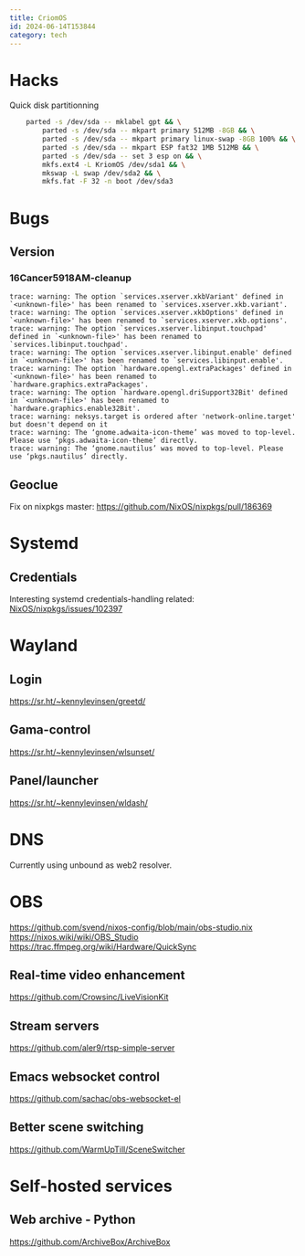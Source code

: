 ```yaml
---
title: CriomOS
id: 2024-06-14T153844
category: tech
---
```


# Hacks

Quick disk partitionning

```sh
    parted -s /dev/sda -- mklabel gpt && \
        parted -s /dev/sda -- mkpart primary 512MB -8GB && \
        parted -s /dev/sda -- mkpart primary linux-swap -8GB 100% && \
        parted -s /dev/sda -- mkpart ESP fat32 1MB 512MB && \
        parted -s /dev/sda -- set 3 esp on && \
        mkfs.ext4 -L KriomOS /dev/sda1 && \
        mkswap -L swap /dev/sda2 && \
        mkfs.fat -F 32 -n boot /dev/sda3
```
	
# Bugs

## Version

### 16Cancer5918AM-cleanup

```
trace: warning: The option `services.xserver.xkbVariant' defined in `<unknown-file>' has been renamed to `services.xserver.xkb.variant'.
trace: warning: The option `services.xserver.xkbOptions' defined in `<unknown-file>' has been renamed to `services.xserver.xkb.options'.
trace: warning: The option `services.xserver.libinput.touchpad' defined in `<unknown-file>' has been renamed to `services.libinput.touchpad'.
trace: warning: The option `services.xserver.libinput.enable' defined in `<unknown-file>' has been renamed to `services.libinput.enable'.
trace: warning: The option `hardware.opengl.extraPackages' defined in `<unknown-file>' has been renamed to `hardware.graphics.extraPackages'.
trace: warning: The option `hardware.opengl.driSupport32Bit' defined in `<unknown-file>' has been renamed to `hardware.graphics.enable32Bit'.
trace: warning: neksys.target is ordered after 'network-online.target' but doesn't depend on it
trace: warning: The ‘gnome.adwaita-icon-theme’ was moved to top-level. Please use ‘pkgs.adwaita-icon-theme’ directly.
trace: warning: The ‘gnome.nautilus’ was moved to top-level. Please use ‘pkgs.nautilus’ directly.
```

## Geoclue

Fix on nixpkgs master: <https://github.com/NixOS/nixpkgs/pull/186369>

# Systemd

## Credentials

Interesting systemd credentials-handling
related: [NixOS/nixpkgs/issues/102397](https://github.com/NixOS/nixpkgs/issues/102397)

# Wayland

## Login

<https://sr.ht/~kennylevinsen/greetd/>

## Gama-control

<https://sr.ht/~kennylevinsen/wlsunset/>

## Panel/launcher

<https://sr.ht/~kennylevinsen/wldash/>

# DNS

Currently using unbound as web2 resolver.

# OBS

<https://github.com/svend/nixos-config/blob/main/obs-studio.nix>
<https://nixos.wiki/wiki/OBS_Studio>
<https://trac.ffmpeg.org/wiki/Hardware/QuickSync>

## Real-time video enhancement

<https://github.com/Crowsinc/LiveVisionKit>

## Stream servers

<https://github.com/aler9/rtsp-simple-server>

## Emacs websocket control

<https://github.com/sachac/obs-websocket-el>

## Better scene switching

<https://github.com/WarmUpTill/SceneSwitcher>

# Self-hosted services

## Web archive - Python

https://github.com/ArchiveBox/ArchiveBox
